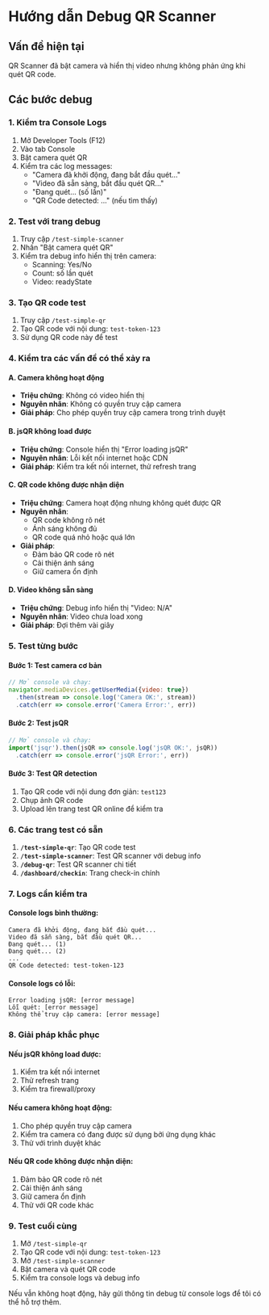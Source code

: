 # Hướng dẫn Debug QR Scanner

## Vấn đề hiện tại
QR Scanner đã bật camera và hiển thị video nhưng không phản ứng khi quét QR code.

## Các bước debug

### 1. Kiểm tra Console Logs
1. Mở Developer Tools (F12)
2. Vào tab Console
3. Bật camera quét QR
4. Kiểm tra các log messages:
   - "Camera đã khởi động, đang bắt đầu quét..."
   - "Video đã sẵn sàng, bắt đầu quét QR..."
   - "Đang quét... (số lần)"
   - "QR Code detected: ..." (nếu tìm thấy)

### 2. Test với trang debug
1. Truy cập `/test-simple-scanner`
2. Nhấn "Bật camera quét QR"
3. Kiểm tra debug info hiển thị trên camera:
   - Scanning: Yes/No
   - Count: số lần quét
   - Video: readyState

### 3. Tạo QR code test
1. Truy cập `/test-simple-qr`
2. Tạo QR code với nội dung: `test-token-123`
3. Sử dụng QR code này để test

### 4. Kiểm tra các vấn đề có thể xảy ra

#### A. Camera không hoạt động
- **Triệu chứng**: Không có video hiển thị
- **Nguyên nhân**: Không có quyền truy cập camera
- **Giải pháp**: Cho phép quyền truy cập camera trong trình duyệt

#### B. jsQR không load được
- **Triệu chứng**: Console hiển thị "Error loading jsQR"
- **Nguyên nhân**: Lỗi kết nối internet hoặc CDN
- **Giải pháp**: Kiểm tra kết nối internet, thử refresh trang

#### C. QR code không được nhận diện
- **Triệu chứng**: Camera hoạt động nhưng không quét được QR
- **Nguyên nhân**: 
  - QR code không rõ nét
  - Ánh sáng không đủ
  - QR code quá nhỏ hoặc quá lớn
- **Giải pháp**: 
  - Đảm bảo QR code rõ nét
  - Cải thiện ánh sáng
  - Giữ camera ổn định

#### D. Video không sẵn sàng
- **Triệu chứng**: Debug info hiển thị "Video: N/A"
- **Nguyên nhân**: Video chưa load xong
- **Giải pháp**: Đợi thêm vài giây

### 5. Test từng bước

#### Bước 1: Test camera cơ bản
```javascript
// Mở console và chạy:
navigator.mediaDevices.getUserMedia({video: true})
  .then(stream => console.log('Camera OK:', stream))
  .catch(err => console.error('Camera Error:', err))
```

#### Bước 2: Test jsQR
```javascript
// Mở console và chạy:
import('jsqr').then(jsQR => console.log('jsQR OK:', jsQR))
  .catch(err => console.error('jsQR Error:', err))
```

#### Bước 3: Test QR detection
1. Tạo QR code với nội dung đơn giản: `test123`
2. Chụp ảnh QR code
3. Upload lên trang test QR online để kiểm tra

### 6. Các trang test có sẵn

1. **`/test-simple-qr`**: Tạo QR code test
2. **`/test-simple-scanner`**: Test QR scanner với debug info
3. **`/debug-qr`**: Test QR scanner chi tiết
4. **`/dashboard/checkin`**: Trang check-in chính

### 7. Logs cần kiểm tra

#### Console logs bình thường:
```
Camera đã khởi động, đang bắt đầu quét...
Video đã sẵn sàng, bắt đầu quét QR...
Đang quét... (1)
Đang quét... (2)
...
QR Code detected: test-token-123
```

#### Console logs có lỗi:
```
Error loading jsQR: [error message]
Lỗi quét: [error message]
Không thể truy cập camera: [error message]
```

### 8. Giải pháp khắc phục

#### Nếu jsQR không load được:
1. Kiểm tra kết nối internet
2. Thử refresh trang
3. Kiểm tra firewall/proxy

#### Nếu camera không hoạt động:
1. Cho phép quyền truy cập camera
2. Kiểm tra camera có đang được sử dụng bởi ứng dụng khác
3. Thử với trình duyệt khác

#### Nếu QR code không được nhận diện:
1. Đảm bảo QR code rõ nét
2. Cải thiện ánh sáng
3. Giữ camera ổn định
4. Thử với QR code khác

### 9. Test cuối cùng

1. Mở `/test-simple-qr`
2. Tạo QR code với nội dung: `test-token-123`
3. Mở `/test-simple-scanner`
4. Bật camera và quét QR code
5. Kiểm tra console logs và debug info

Nếu vẫn không hoạt động, hãy gửi thông tin debug từ console logs để tôi có thể hỗ trợ thêm.

